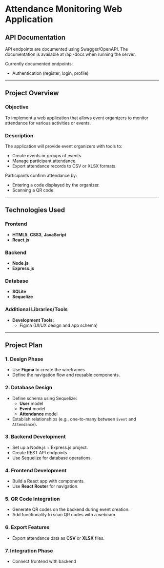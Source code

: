 # Attendance Monitoring Web Application

## API Documentation
API endpoints are documented using Swagger/OpenAPI. The documentation is available at /api-docs when running the server.

Currently documented endpoints:
- Authentication (register, login, profile)

---

## Project Overview

### Objective
To implement a web application that allows event organizers to monitor attendance for various activities or events.

### Description
The application will provide event organizers with tools to:
- Create events or groups of events.
- Manage participant attendance.
- Export attendance records to CSV or XLSX formats.

Participants confirm attendance by:
- Entering a code displayed by the organizer.
- Scanning a QR code.

---

## Technologies Used

### Frontend
- **HTML5**, **CSS3**, **JavaScript**
- **React.js**

### Backend
- **Node.js**
- **Express.js**

### Database
- **SQLite**
- **Sequelize**

### Additional Libraries/Tools
- **Development Tools:**
  - Figma (UI/UX design and app schema)

---

## Project Plan

### 1. Design Phase
- Use **Figma** to create the wireframes
- Define the navigation flow and reusable components.

### 2. Database Design
- Define schema using Sequelize:
  - **User** model
  - **Event** model
  - **Attendance** model
- Establish relationships (e.g., one-to-many between `Event` and `Attendance`).

### 3. Backend Development
- Set up a Node.js + Express.js project.
- Create REST API endpoints.
- Use Sequelize for database operations.

### 4. Frontend Development
- Build a React app with components.
- Use **React Router** for navigation.

### 5. QR Code Integration
- Generate QR codes on the backend during event creation.
- Add functionality to scan QR codes with a webcam.

### 6. Export Features
- Export attendance data as **CSV** or **XLSX** files.

### 7. Integration Phase
- Connect frontend with backend
